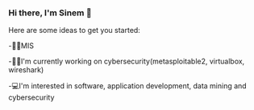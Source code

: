 ### Hi there, I'm Sinem 👋



Here are some ideas to get you started:

-👩‍💻MIS

-👩‍💻I'm currently working on cybersecurity(metasploitable2, virtualbox, wireshark)

-💻I'm interested in software, application development, data mining and cybersecurity





